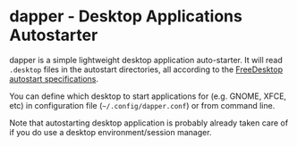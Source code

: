 # dapper - Desktop Applications Autostarter

dapper is a simple lightweight desktop application auto-starter. It will read
`.desktop` files in the autostart directories, all according to the [FreeDesktop
autostart specifications](http://standards.freedesktop.org/autostart-spec/autostart-spec-latest.html
"Desktop Application Autostart Specification").

You can define which desktop to start applications for (e.g. GNOME, XFCE, etc)
in configuration file (`~/.config/dapper.conf`) or from command line.

Note that autostarting desktop application is probably already taken care of if
you do use a desktop environment/session manager.
